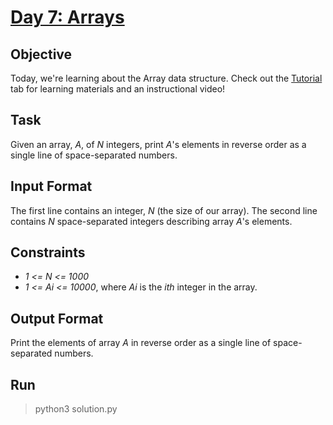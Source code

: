 # [Day 7: Arrays](https://www.hackerrank.com/challenges/30-arrays/problem)

## Objective
Today, we're learning about the Array data structure. Check out the [Tutorial](https://www.hackerrank.com/challenges/30-arrays/tutorial) tab for learning materials and an instructional video!

## Task
Given an array, *A*, of *N* integers, print *A*'s elements in reverse order as a single line of space-separated numbers.

## Input Format
The first line contains an integer, *N* (the size of our array).
The second line contains *N* space-separated integers describing array *A*'s elements.

## Constraints
* *1 <= N <= 1000*
* *1 <= Ai <= 10000*, where *Ai* is the *ith* integer in the array.

## Output Format
Print the elements of array *A* in reverse order as a single line of space-separated numbers.

## Run
> python3 solution.py